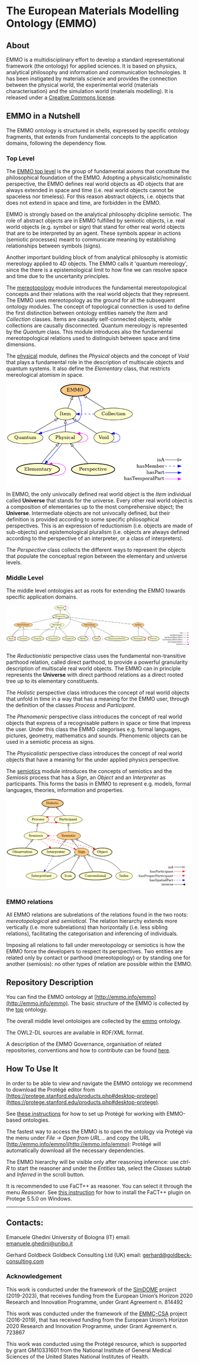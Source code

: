 # The European Materials Modelling Ontology (EMMO)

## About
EMMO is a multidisciplinary effort to develop a standard representational framework (the ontology) for applied sciences.  It is based on physics, analytical philosophy and information and communication technologies. It has been instigated by materials science and provides the connection between the physical world, the experimental world (materials characterisation) and the simulation world (materials modelling).  It is released under a [Creative Commons license](LICENSE.md).


## EMMO in a Nutshell
The EMMO ontology is structured in shells, expressed by specific ontology fragments, that extends from fundamental concepts to the application domains, following the dependency flow.


### Top Level
The [EMMO top level](top.owl) is the group of fundamental axioms that constitute the philosophical foundation of the EMMO.  Adopting a physicalistic/nominalistic perspective, the EMMO defines real world objects as 4D objects that are always extended in space and time (i.e. real world objects cannot be spaceless nor timeless).  For this reason abstract objects, i.e. objects that does not extend in space and time, are forbidden in the EMMO.

EMMO is strongly based on the analytical philosophy dicipline semiotic.
The role of abstract objects are in EMMO fulfilled by semiotic objects, i.e. real world objects (e.g. symbol or sign) that stand for other real world objects that are to be interpreted by an agent. These symbols appear in actions (semiotic processes) meant to communicate meaning by establishing relationships between symbols (signs).

Another important building block of from analytical philosophy is atomistic mereology applied to 4D objects.  The EMMO calls it 'quantum mereology', since the there is a epistemological limit to how fine we can resolve space and time due to the uncertanity principles.

The [mereotopology](top/mereotopology.owl) module introduces the fundamental mereotopological concepts and their relations with the real world objects that they represent.  The EMMO uses mereotopology as the ground for all the subsequent ontology modules.  The concept of topological connection is used to define the first distinction between ontology entities namely the *Item* and *Collection* classes.  Items are causally self-connected objects, while collections are causally disconnected.  Quantum mereology is represented by the *Quantum* class. This module introduces also the fundamental mereotopological relations used to distinguish between space and time dimensions.

The [physical](top/physical.owl) module, defines the *Physical* objects and the concept of *Void* that plays a fundamental role in the description of multiscale objects and quantum systems. It also define the *Elementary* class, that restricts mereological atomism in space.

![Figure 1. The EMMO top level.](doc/top.png)

In EMMO, the only univocally defined real world object is the *Item* individual called **Universe** that stands for the universe. Every other real world object is a composition of elementaries up to the most comprehensive object; the **Universe**. Intermediate objects are not univocally defined, but their definition is provided according to some specific philosophical perspectives.  This is an expression of reductionism (i.e. objects are made of sub-objects) and epistemological pluralism (i.e. objects are always defined according to the perspective of an interpreter, or a class of interpreters).

The *Perspective* class collects the different ways to represent the objects that populate the conceptual region between the elementary and universe levels.


### Middle Level
The middle level ontologies act as roots for extending the EMMO towards specific application domains.

![Figure 2. The EMMO perspectives.](doc/perspectives.png)

The *Reductionistic* perspective class uses the fundamental non-transitive parthood relation, called direct parthood, to provide a powerful granularity description of multiscale real world objects. The EMMO can in principle represents the **Universe** with direct parthood relations as a direct rooted tree up to its elementary constituents.

The *Holistic* perspective class introduces the concept of real world objects that unfold in time in a way that has a meaning for the EMMO user, through the definition of the classes *Process* and *Participant*.

The *Phenomenic* perspective class introduces the concept of real world objects that express of a recognisable pattern in space or time that impress the user. Under this class the EMMO categorises e.g. formal languages, pictures, geometry, mathematics and sounds. Phenomenic objects can be used in a semiotic process as signs.

The *Physicalistic* perspective class introduces the concept of real world objects that have a meaning for the under applied physics perspective.

The [semiotics](top/semiotics.owl) module introduces the concepts of semiotics and the *Semiosis* process that has a *Sign*, an *Object* and an *Interpreter* as participants.  This forms the basis in EMMO to represent e.g. models, formal languages, theories, information and properties.

![Figure 3. The semiotic level.](doc/semiotics.png)

### EMMO relations
All EMMO relations are subrelations of the relations found in the two roots: *mereotopological* and *semiotical*. The relation hierarchy extends more vertically (i.e. more subrelations) than horizontally (i.e. less sibling relations), facilitating the categorisation and inferencing of individuals.

Imposing all relations to fall under mereotopology or semiotics is how the EMMO force the developers to respect its perspectives. Two entities are related only by contact or parthood (mereotopology) or by standing one for another (semiosis): no other types of relation are possible within the EMMO.


## Repository Description
You can find the EMMO ontology at [http://emmo.info/emmo](http://emmo.info/emmo).  The basic structure of the EMMO is collected by the [top](top.owl) ontology.

The overall middle level ontoloiges are collected by the [emmo](emmo.owl) ontology.

The OWL2-DL sources are available in RDF/XML format.

A description of the EMMO Governance, organisation of related repositories,
conventions and how to contribute can be found [here](doc/EMMO_governance.md).


## How To Use It
In order to be able to view and navigate the EMMO ontology we recommend to download the Protégé editor from [https://protege.stanford.edu/products.php#desktop-protege](https://protege.stanford.edu/products.php#desktop-protege).

See [these instructions](doc/protege-setup.md) for how to set up Protégé for working with EMMO-based ontologies.

The fastest way to access the EMMO is to open the ontology via Protégé via the menu under *File -> Open from URL...* and copy the URL [http://emmo.info/emmo](http://emmo.info/emmo): Protégé will automatically download all the necessary dependencies.

The EMMO hierarchy will be visible only after reasoning inference: use *ctrl-R* to start the reasoner and under the *Entities* tab, select the *Classes* subtab and *Inferred* in the scroll button.

It is recommended to use FaCT++ as reasoner. You can select it through the menu *Reasoner*.  See [this instruction](doc/installing_factplusplus.md) for how to install the FaCT++ plugin on Protege 5.5.0 on Windows.

---

## Contacts:
Emanuele Ghedini
University of Bologna (IT)
email: emanuele.ghedini@unibo.it

Gerhard Goldbeck
Goldbeck Consulting Ltd (UK)
email: gerhard@goldbeck-consulting.com

### Acknowledgement
This work is conducted under the framework of the [SimDOME](https://simdome.eu) project (2019-2023), that receives funding from the European Union’s Horizon 2020 Research and Innovation Programme, under Grant Agreement n. 814492

This work was conducted under the framework of the [EMMC-CSA](https://emmc.info) project (2016-2019), that has received funding from the European Union’s Horizon 2020 Research and Innovation Programme, under Grant Agreement n. 723867

This work was conducted using the Protégé resource, which is supported by grant GM10331601 from the National Institute of General Medical Sciences of the United States National Institutes of Health.
